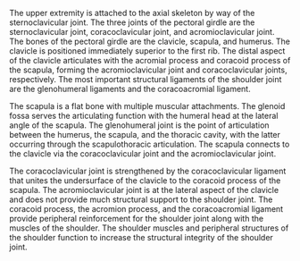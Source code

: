 The upper extremity is attached to the axial skeleton by way of the sternoclavicular joint. The three joints of the pectoral girdle are the sternoclavicular joint, coracoclavicular joint, and acromioclavicular joint. The bones of the pectoral girdle are the clavicle, scapula, and humerus. The clavicle is positioned immediately superior to the first rib. The distal aspect of the clavicle articulates with the acromial process and coracoid process of the scapula, forming the acromioclavicular joint and coracoclavicular joints, respectively. The most important structural ligaments of the shoulder joint are the glenohumeral ligaments and the coracoacromial ligament.

The scapula is a flat bone with multiple muscular attachments. The glenoid fossa serves the articulating function with the humeral head at the lateral angle of the scapula. The glenohumeral joint is the point of articulation between the humerus, the scapula, and the thoracic cavity, with the latter occurring through the scapulothoracic articulation. The scapula connects to the clavicle via the coracoclavicular joint and the acromioclavicular joint.

The coracoclavicular joint is strengthened by the coracoclavicular ligament that unites the undersurface of the clavicle to the coracoid process of the scapula. The acromioclavicular joint is at the lateral aspect of the clavicle and does not provide much structural support to the shoulder joint. The coracoid process, the acromion process, and the coracoacromial ligament provide peripheral reinforcement for the shoulder joint along with the muscles of the shoulder. The shoulder muscles and peripheral structures of the shoulder function to increase the structural integrity of the shoulder joint.